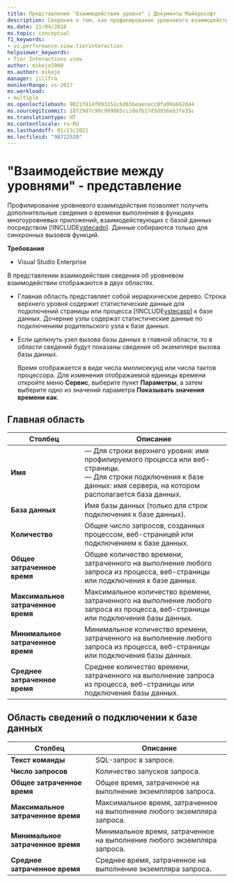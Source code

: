 ```yaml
---
title: Представление "Взаимодействия уровня" | Документы Майкрософт
description: Сведения о том, как профилирование уровневого взаимодействия позволяет получить сведения о времени выполнения в функциях многоуровневых приложений, взаимодействующих с базой данных.
ms.date: 11/04/2016
ms.topic: conceptual
f1_keywords:
- vs.performance.view.tierinteraction
helpviewer_keywords:
- Tier Interactions view
author: mikejo5000
ms.author: mikejo
manager: jillfra
monikerRange: vs-2017
ms.workload:
- multiple
ms.openlocfilehash: 9021f814f093151c6d65beaececc0fa99a662d44
ms.sourcegitcommit: 18729d7c99c999865cc2defb17d3d956eb3fe35c
ms.translationtype: HT
ms.contentlocale: ru-RU
ms.lasthandoff: 01/23/2021
ms.locfileid: "98722520"
---
```

# <a name="tier-interactions-view"></a>"Взаимодействие между уровнями" - представление

Профилирование уровневого взаимодействия позволяет получить дополнительные сведения о времени выполнения в функциях многоуровневых приложений, взаимодействующих с базой данных посредством [!INCLUDE[vstecado](../data-tools/includes/vstecado_md.md)]. Данные собираются только для синхронных вызовов функций.

**Требования**

- Visual Studio Enterprise

В представлении взаимодействия сведения об уровневом взаимодействии отображаются в двух областях.

- Главная область представляет собой иерархическое дерево. Строка верхнего уровня содержит статистические данные для подключений страницы или процесса [!INCLUDE[vstecasp](../code-quality/includes/vstecasp_md.md)] к базе данных. Дочерние узлы содержат статистические данные по подключениям родительского узла к базе данных.

- Если щелкнуть узел вызова базы данных в главной области, то в области сведений будут показаны сведения об экземпляре вызова базы данных.

  Время отображается в виде числа миллисекунд или числа тактов процессора. Для изменения отображаемой единицы времени откройте меню **Сервис**, выберите пункт **Параметры**, а затем выберите одно из значений параметра **Показывать значения времени как**.

## <a name="master-pane"></a>Главная область

|Столбец|Описание|
|------------|-----------------|
|**Имя**|— Для строки верхнего уровня: имя профилируемого процесса или веб-страницы.<br />— Для строки подключения к базе данных: имя сервера, на котором располагается база данных.|
|**База данных**|Имя базы данных (только для строк подключения к базе данных).|
|**Количество**|Общее число запросов, созданных процессом, веб-страницей или подключением к базе данных.|
|**Общее затраченное время**|Общее количество времени, затраченного на выполнение любого запроса из процесса, веб-страницы или подключения к базе данных.|
|**Максимальное затраченное время**|Максимальное количество времени, затраченного на выполнение любого запроса из процесса, веб-страницы или подключения базы данных.|
|**Минимальное затраченное время**|Минимальное количество времени, затраченного на выполнение любого запроса из процесса, веб-страницы или подключения базы данных.|
|**Среднее затраченное время**|Среднее количество времени, затраченного на выполнение запроса из процесса, веб-страницы или подключения базы данных.|

## <a name="database-connection-details-pane"></a>Область сведений о подключении к базе данных

|Столбец|Описание|
|------------|-----------------|
|**Текст команды**|SQL-запрос в запросе.|
|**Число запросов**|Количество запусков запроса.|
|**Общее затраченное время**|Общее время, затраченное на выполнение экземпляров запроса.|
|**Максимальное затраченное время**|Максимальное время, затраченное на выполнение любого экземпляра запроса.|
|**Минимальное затраченное время**|Минимальное время, затраченное на выполнение любого экземпляра запроса.|
|**Среднее затраченное время**|Среднее время, затраченное на выполнение экземпляра запроса.|

